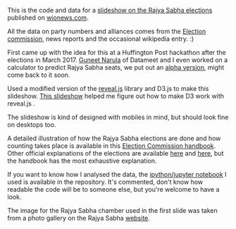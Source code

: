 This is the code and data for a [slideshow on the Rajya Sabha elections](http://projects.wionews.com/how-will-rajya-sabha-elections-affect-nda-and-upa-numbers/) published on [wionews.com](http://www.wionews.com).

All the data on party numbers and alliances comes from the [Election commission](https://eci.nic.in), news reports and the occasional wikipedia entry. :)

First came up with the idea for this at a Huffington Post hackathon after the elections in March 2017. [Guneet Narula](https://twitter.com/guneetnarula) of Datameet and I even worked on a calculator to predict Rajya Sabha seats, we put out an [alpha version](https://sputznik.io/rajyasabhacal/), might come back to it soon. 

Used a modified version of the [reveal.js](http://lab.hakim.se/reveal-js/) library and D3.js to make this slideshow. [This slideshow](http://explunit.github.io/d3_cposc_2014.html#/) helped me figure out how to make D3 work with reveal.js .

The slideshow is kind of designed with mobiles in mind, but should look fine on desktops too.

A detailed illustration of how the Rajya Sabha elections are done and how counting takes place is available in this [Election Commission handbook](http://eci.nic.in/eci_main/ElectoralLaws/HandBooks/Handbook_For_Returning_Officers(Council_Elections).pdf#page=407). Other official explanations of the elections are available [here](http://bit.ly/2hDJubc) and [here](http://rajyasabha.nic.in/rsnew/rsat_work/CHAPTER—3.pdf#page=19), but the handbook has the most exhaustive explanation.

If you want to know how I analysed the data, the [ipython/jupyter notebook](data/alliance_strength_over_time.ipynb) I used is available in the repository. It's commented, don't know how readable the code will be to someone else, but you're welcome to have a look.

The image for the Rajya Sabha chamber used in the first slide was taken from a photo gallery on the Rajya Sabha [website](http://rajyasabha.nic.in/rsnew/picture_gallery/162.asp).
